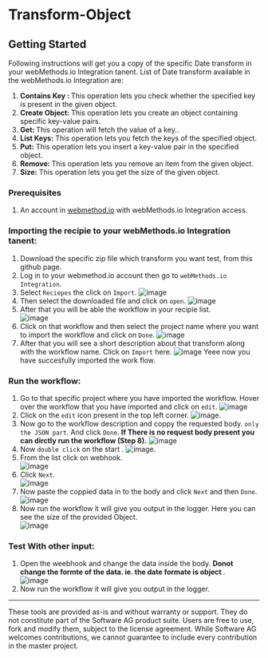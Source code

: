 # Transform-Object

## Getting Started
Following instructions will get you a copy of the specific Date transform in your webMethods.io Integration tanent.
List of Date transform available in the webMethods.io Integration are:
1. <b> Contains Key : </b>This operation lets you check whether the specified key is present in the given object.
2. <b> Create Object: </b>This operation lets you create an object containing specific key-value pairs.
3. <b> Get: </b>This operation will fetch the value of a key..
4. <b> List Keys:</b> This operation lets you fetch the keys of the specified object.
5. <b> Put:</b> This operation lets you insert a key-value pair in the specified object.
6. <b> Remove: </b>This operation lets you remove an item from the given object.
7. <b> Size:</b> This operation lets you get the size of the given object.

### Prerequisites
1. An account in [webmethod.io](https://www.softwareag.cloud/site/product/webmethods-io-integration.html) with webMethods.io Integration access.

### Importing the recipie to your webMethods.io Integration tanent:
1. Download the specific zip file which transform you want test, from this github page.
2. Log in to your webmethod.io account then go to `webMethods.io Integration`.
3. Select `Reciepes` the click on `Import`.
![image](https://user-images.githubusercontent.com/60179170/88805095-5d798500-d1cc-11ea-97de-dec146247ecc.png)
4. Then select the downloaded file and click on `open`.
![image](https://user-images.githubusercontent.com/60179170/88961817-2b971a00-d2c3-11ea-881f-2df53ac0a1ec.png)
5. After that you will be able the workflow in your recipie list.<br/>
![image](https://user-images.githubusercontent.com/60179170/88919083-236db900-d288-11ea-8748-0df58c9ef64f.png)
6. Click on that workflow and then select the project name where you want to import the workflow and click on `Done`.
![image](https://user-images.githubusercontent.com/60179170/88805882-5737d880-d1cd-11ea-8414-17324e86dcd6.png)
7. After that you will see a short description about that transform along with the workflow name. Click on `Import` here.
![image](https://user-images.githubusercontent.com/60179170/88961926-52ede700-d2c3-11ea-8e43-957edd7a0db5.png)
Yeee now you have succesfully imported the work flow.

### Run the workflow:
1. Go to that specific project where you have imported the workflow. Hover over the workflow that you have imported and click on `edit`.
![image](https://user-images.githubusercontent.com/60179170/88961999-6dc05b80-d2c3-11ea-8f9c-662d05e820c7.png)
2. Click on the `edit` icon present in the top left corner.
![image](https://user-images.githubusercontent.com/60179170/88808530-a29fb600-d1d0-11ea-90e1-d4efeebfe853.png).
3. Now go to the workflow description and coppy the requested body. `only the JSON part`. And click `Done`. <b> If There is no request body present you can dirctly run the workflow (Step 8).</b>
![image](https://user-images.githubusercontent.com/60179170/88962061-83ce1c00-d2c3-11ea-899b-667de76e0b3d.png)
4. Now `double click` on the start .
![image](https://user-images.githubusercontent.com/60179170/88809305-9700bf00-d1d1-11ea-91a2-235dfaf46578.png).
5. From the list click on webhook.<br/>
![image](https://user-images.githubusercontent.com/60179170/88810663-49855180-d1d3-11ea-914e-09f501278c2f.png)
6. Click `Next`.<br/>
![image](https://user-images.githubusercontent.com/60179170/88910377-05995780-d27a-11ea-99cc-b472dac0f0ef.png)
7. Now paste the coppied data in to the body and click `Next` and then `Done`.
![image](https://user-images.githubusercontent.com/60179170/88962322-e6bfb300-d2c3-11ea-94a2-98e986778d98.png)
8. Now run the workflow it will give you output in the logger. Here you can see the size of the provided Object.<br/>
![image](https://user-images.githubusercontent.com/60179170/88962397-02c35480-d2c4-11ea-8384-a5fcf12de7d7.png)

### Test With other input:
1. Open the weebhook and change the data inside the body. <b> Donot change  the formte of the data. ie. the date formate is object </b>.<br/>
![image](https://user-images.githubusercontent.com/60179170/88962560-3aca9780-d2c4-11ea-8f76-a92f35ef37e2.png)
2.  Now run the workflow it will give you output in the logger. 

--------
These tools are provided as-is and without warranty or support. They do not constitute part of the Software AG product suite. Users are free to use, fork and modify them, subject to the license agreement. While Software AG welcomes contributions, we cannot guarantee to include every contribution in the master project.
